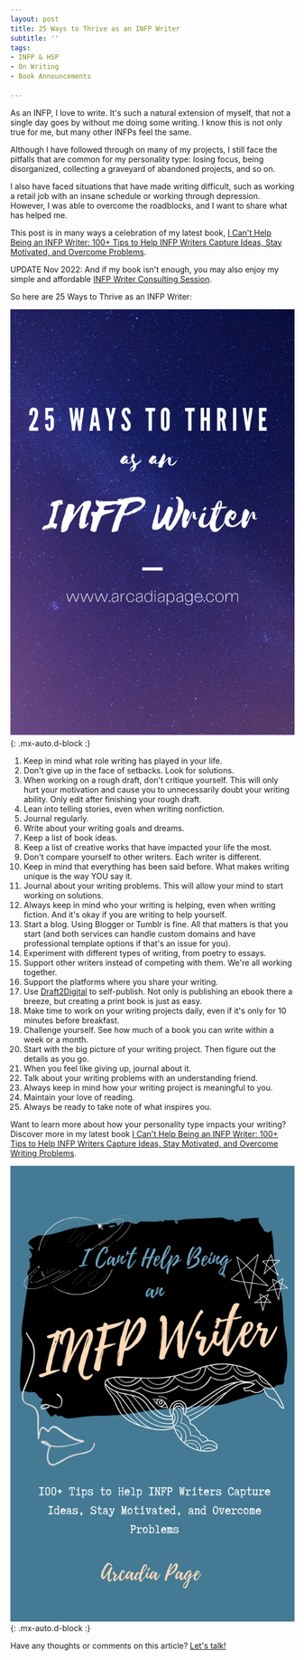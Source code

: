 ```yaml
---
layout: post
title: 25 Ways to Thrive as an INFP Writer
subtitle: ''
tags:
- INFP & HSP
- On Writing
- Book Announcements

---
```

As an INFP, I love to write. It's such a natural extension of myself, that not a single day goes by without me doing some writing. I know this is not only true for me, but many other INFPs feel the same.

Although I have followed through on many of my projects, I still face the pitfalls that are common for my personality type: losing focus, being disorganized, collecting a graveyard of abandoned projects, and so on.

I also have faced situations that have made writing difficult, such as working a retail job with an insane schedule or working through depression. However, I was able to overcome the roadblocks, and I want to share what has helped me.

This post is in many ways a celebration of my latest book, [I Can't Help Being an INFP Writer: 100+ Tips to Help INFP Writers Capture Ideas, Stay Motivated, and Overcome Problems](https://payhip.com/b/4tWM).

UPDATE Nov 2022: And if my book isn't enough, you may also enjoy my simple and affordable [INFP Writer Consulting Session](https://payhip.com/b/cpVP0).

So here are 25 Ways to Thrive as an INFP Writer:

![INFP writer, INFP writing, INFP writers, INFP writing tips](/uploads/thriving-infp-writer.png "Ways to thrive as an INFP Writer"){: .mx-auto.d-block :}

 1. Keep in mind what role writing has played in your life.
 2. Don't give up in the face of setbacks. Look for solutions.
 3. When working on a rough draft, don't critique yourself. This will only hurt your motivation and cause you to unnecessarily doubt your writing ability. Only edit after finishing your rough draft.
 4. Lean into telling stories, even when writing nonfiction.
 5. Journal regularly.
 6. Write about your writing goals and dreams.
 7. Keep a list of book ideas.
 8. Keep a list of creative works that have impacted your life the most.
 9. Don't compare yourself to other writers. Each writer is different.
10. Keep in mind that everything has been said before. What makes writing unique is the way YOU say it.
11. Journal about your writing problems. This will allow your mind to start working on solutions.
12. Always keep in mind who your writing is helping, even when writing fiction. And it's okay if you are writing to help yourself.
13. Start a blog. Using Blogger or Tumblr is fine. All that matters is that you start (and both services can handle custom domains and have professional template options if that's an issue for you).
14. Experiment with different types of writing, from poetry to essays.
15. Support other writers instead of competing with them. We're all working together.
16. Support the platforms where you share your writing.
17. Use [Draft2Digital](https://www.draft2digital.com/) to self-publish. Not only is publishing an ebook there a breeze, but creating a print book is just as easy.
18. Make time to work on your writing projects daily, even if it's only for 10 minutes before breakfast.
19. Challenge yourself. See how much of a book you can write within a week or a month.
20. Start with the big picture of your writing project. Then figure out the details as you go.
21. When you feel like giving up, journal about it.
22. Talk about your writing problems with an understanding friend.
23. Always keep in mind how your writing project is meaningful to you.
24. Maintain your love of reading.
25. Always be ready to take note of what inspires you.

Want to learn more about how your personality type impacts your writing?  Discover more in my latest book [I Can't Help Being an INFP Writer: 100+ Tips to Help INFP Writers Capture Ideas, Stay Motivated, and Overcome Writing Problems](https://payhip.com/b/4tWM).

![](/uploads/infp-writer-cover.jpg){: .mx-auto.d-block :}

Have any thoughts or comments on this article? [Let's talk!](https://arcadiapage.com/talk/)